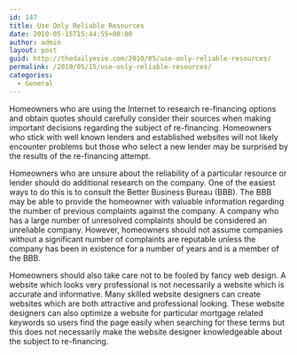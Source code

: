 ```yaml
---
id: 147
title: Use Only Reliable Resources
date: 2010-05-15T15:44:55+00:00
author: admin
layout: post
guid: http://thedailyevie.com/2010/05/use-only-reliable-resources/
permalink: /2010/05/15/use-only-reliable-resources/
categories:
  - General
---
```

Homeowners who are using the Internet to research re-financing options and obtain quotes should carefully consider their sources when making important decisions regarding the subject of re-financing. Homeowners who stick with well known lenders and established websites will not likely encounter problems but those who select a new lender may be surprised by the results of the re-financing attempt.

Homeowners who are unsure about the reliability of a particular resource or lender should do additional research on the company. One of the easiest ways to do this is to consult the Better Business Bureau (BBB). The BBB may be able to provide the homeowner with valuable information regarding the number of previous complaints against the company. A company who has a large number of unresolved complaints should be considered an unreliable company. However, homeowners should not assume companies without a significant number of complaints are reputable unless the company has been in existence for a number of years and is a member of the BBB.

Homeowners should also take care not to be fooled by fancy web design. A website which looks very professional is not necessarily a website which is accurate and informative. Many skilled website designers can create websites which are both attractive and professional looking. These website designers can also optimize a website for particular mortgage related keywords so users find the page easily when searching for these terms but this does not necessarily make the website designer knowledgeable about the subject to re-financing.